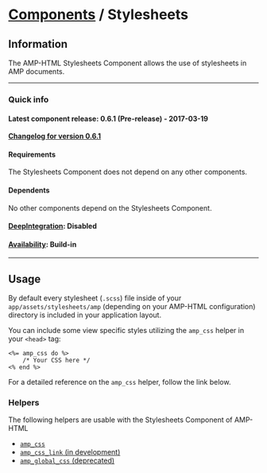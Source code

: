 
# [Components](https://github.com/jonhue/amphtml/tree/master/lib/amphtml/components/docs) / Stylesheets


## Information

The AMP-HTML Stylesheets Component allows the use of stylesheets in AMP documents.

---

### Quick info

#### Latest component release: 0.6.1 (Pre-release) - 2017-03-19

[**Changelog for version 0.6.1**](https://github.com/jonhue/amphtml/blob/master/CHANGELOG.md#061-pre-release---2017-03-19)

#### Requirements

The Stylesheets Component does not depend on any other components.

#### Dependents

No other components depend on the Stylesheets Component.

#### [DeepIntegration](https://github.com/jonhue/amphtml/tree/master/lib/amphtml/components/docs#deepintegration-components): Disabled

#### [Availability](https://github.com/jonhue/amphtml/tree/master/lib/amphtml/components/docs#availability-of-components): Build-in

---

## Usage

By default every stylesheet (`.scss`) file inside of your `app/assets/stylesheets/amp` (depending on your AMP-HTML configuration) directory is included in your application layout.

You can include some view specific styles utilizing the `amp_css` helper in your `<head>` tag:

    <%= amp_css do %>
        /* Your CSS here */
    <% end %>

For a detailed reference on the `amp_css` helper, follow the link below.


### Helpers

The following helpers are usable with the Stylesheets Component of AMP-HTML

* [`amp_css`](https://github.com/jonhue/amphtml/blob/master/lib/amphtml/helpers/docs/amp_css.md)
* [`amp_css_link` (in development)](https://github.com/jonhue/amphtml/blob/master/lib/amphtml/helpers/docs/amp_css_link.md)
* [`amp_global_css` (deprecated)](https://github.com/jonhue/amphtml/blob/master/lib/amphtml/helpers/docs/amp_global_css.md)
